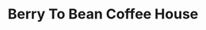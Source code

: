 ---
title: "Berry To Bean Coffee House"
url: /san-antonio/berry-to-bean-coffee-house/
shop: coffee
---
